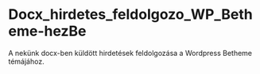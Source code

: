 # Docx_hirdetes_feldolgozo_WP_Betheme-hezBe
A nekünk docx-ben küldött hirdetések feldolgozása a Wordpress Betheme témájához.
